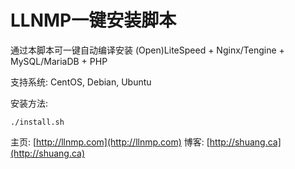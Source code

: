 LLNMP一键安装脚本
=================

通过本脚本可一键自动编译安装 (Open)LiteSpeed + Nginx/Tengine + MySQL/MariaDB + PHP

支持系统: CentOS, Debian, Ubuntu

安装方法:

    ./install.sh

主页: [http://llnmp.com](http://llnmp.com)
博客: [http://shuang.ca](http://shuang.ca)
